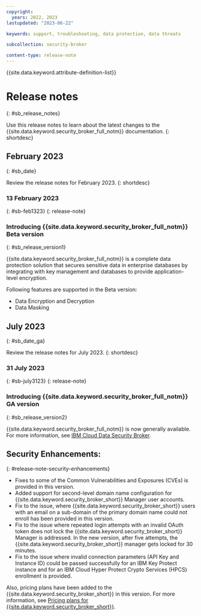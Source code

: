 ```yaml
---
copyright:
  years: 2022, 2023
lastupdated: "2023-06-22"

keywords: support, troubleshooting, data protection, data threats

subcollection: security-broker

content-type: release-note
---
```


{{site.data.keyword.attribute-definition-list}}

# Release notes
{: #sb_release_notes}

Use this release notes to learn about the latest changes to the {{site.data.keyword.security_broker_full_notm}} documentation.
{: shortdesc}

## February 2023
{: #sb_date}

Review the release notes for February 2023.
{: shortdesc}

### 13 February 2023
{: #sb-feb1323}
{: release-note}

### Introducing {{site.data.keyword.security_broker_full_notm}} Beta version
{: #sb_release_version1}

{{site.data.keyword.security_broker_full_notm}} is a complete data protection solution that secures sensitive data in enterprise databases by integrating with key management and databases to provide application-level encryption.

Following features are supported in the Beta version:

- Data Encryption and Decryption
- Data Masking

## July 2023
{: #sb_date_ga}

Review the release notes for July 2023.
{: shortdesc}

### 31 July 2023
{: #sb-july3123}
{: release-note}

### Introducing {{site.data.keyword.security_broker_full_notm}} GA version
{: #sb_release_version2}

{{site.data.keyword.security_broker_full_notm}} is now generally available. For more information, see [IBM Cloud Data Security Broker](https://www.ibm.com/cloud/data-security-broker).

## Security Enhancements:
{: #release-note-security-enhancements}

- Fixes to some of the Common Vulnerabilities and Exposures (CVEs) is provided in this version.
- Added support for second-level domain name configuration for {{site.data.keyword.security_broker_short}} Manager user accounts.
- Fix to the issue, where {{site.data.keyword.security_broker_short}} users with an email on a sub-domain of the primary domain name could not enroll has been provided in this version.
- Fix to the issue where repeated login attempts with an invalid OAuth token does not lock the {{site.data.keyword.security_broker_short}} Manager is addressed. In the new version, after five attempts, the {{site.data.keyword.security_broker_short}} manager gets locked for 30 minutes.
- Fix to the issue where invalid connection parameters (API Key and Instance ID) could be passed successfully for an IBM Key Protect instance and for an IBM Cloud Hyper Protect Crypto Services (HPCS) enrollment is provided.

Also, pricing plans have been added to the {{site.data.keyword.security_broker_short}} in this version. For more information, see [Pricing plans for {{site.data.keyword.security_broker_short}}](/docs/security-broker?topic=security-broker-sb_pricing).

